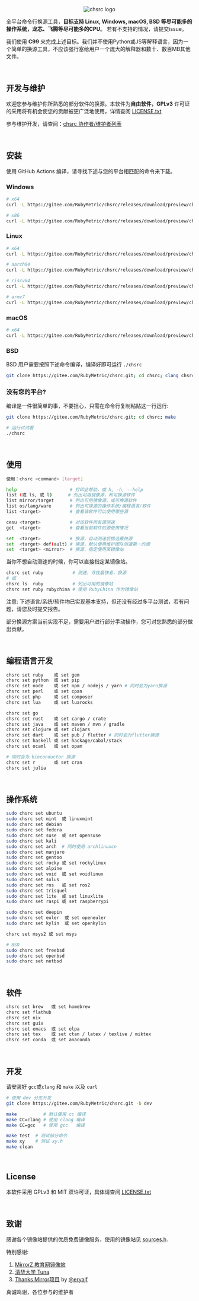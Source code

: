 <div align="center">
  <img alt="chsrc logo" src="chsrc.png"/>
</div>

全平台命令行换源工具，**目标支持 Linux, Windows, macOS, BSD 等尽可能多的操作系统，龙芯、飞腾等尽可能多的CPU**。 若有不支持的情况，请提交issue。

我们使用 **C99** 来完成上述目标。我们并不使用Python或JS等解释语言，因为一个简单的换源工具，不应该强行塞给用户一个庞大的解释器和数十、数百MB其他文件。

<br>

## 开发与维护

欢迎您参与维护你所熟悉的部分软件的换源。本软件为**自由软件**，**GPLv3** 许可证的采用将有机会使您的贡献被更广泛地使用，详情查阅 [LICENSE.txt](./LICENSE.txt)

参与维护开发，请查阅：[chsrc 协作者/维护者列表](https://gitee.com/RubyMetric/chsrc/issues/I7YI8E)

<br>

## 安装

使用 GitHub Actions 编译，请寻找下述与您的平台相匹配的命令来下载。

### Windows

```bash
# x64
curl -L https://gitee.com/RubyMetric/chsrc/releases/download/preview/chsrc-x64-windows.exe -o chsrc.exe

# x86
curl -L https://gitee.com/RubyMetric/chsrc/releases/download/preview/chsrc-x86-windows.exe -o chsrc.exe
```

### Linux

```bash
# x64
curl -L https://gitee.com/RubyMetric/chsrc/releases/download/preview/chsrc-x64-linux -o chsrc; chmod +x ./chsrc

# aarch64
curl -L https://gitee.com/RubyMetric/chsrc/releases/download/preview/chsrc-aarch64-linux -o chsrc; chmod +x ./chsrc

# riscv64
curl -L https://gitee.com/RubyMetric/chsrc/releases/download/preview/chsrc-riscv64-linux -o chsrc; chmod +x ./chsrc

# armv7
curl -L https://gitee.com/RubyMetric/chsrc/releases/download/preview/chsrc-armv7-linux -o chsrc; chmod +x ./chsrc
```

### macOS

```bash
# x64
curl -L https://gitee.com/RubyMetric/chsrc/releases/download/preview/chsrc-x64-macos -o chsrc; chmod +x ./chsrc
```

### BSD

BSD 用户需要按照下述命令编译，编译好即可运行 `./chsrc`
```bash
git clone https://gitee.com/RubyMetric/chsrc.git; cd chsrc; clang chsrc.c -o chsrc
```

### 没有您的平台?

编译是一件很简单的事，不要担心，只需在命令行复制粘贴这一行运行:
```bash
git clone https://gitee.com/RubyMetric/chsrc.git; cd chsrc; make

# 运行试试看
./chsrc
```

<br>

## 使用

```bash
使用：chsrc <command> [target]

help                    # 打印此帮助，或 h, -h, --help
list (或 ls, 或 l)      # 列出可用镜像源，和可换源软件
list mirror/target      # 列出可用镜像源，或可换源软件
list os/lang/ware       # 列出可换源的操作系统/编程语言/软件
list <target>           # 查看该软件可以使用哪些源

cesu <target>           # 对该软件所有源测速
get  <target>           # 查看当前软件的源使用情况

set  <target>           # 换源，自动测速后挑选最快源
set  <target> def(ault) # 换源，默认使用维护团队测速第一的源
set  <target> <mirror>  # 换源，指定使用某镜像站
```

当你不想自动测速的时候，你可以直接指定某镜像站。

```bash
chsrc set ruby           # 测速，寻找最快者，换源
# 或
chsrc ls  ruby           # 列出可用的镜像站
chsrc set ruby rubychina # 使用 RubyChina 作为镜像站
```

注意: 下述语言/系统/软件均已实现基本支持，但还没有经过多平台测试，若有问题，请您及时提交报告。

部分换源方案当前实现不足，需要用户进行部分手动操作，您可对您熟悉的部分做出贡献。

<br>

## 编程语言开发

```bash
chsrc set ruby    或 set gem
chsrc set python  或 set pip
chsrc set node    或 set npm / nodejs / yarn # 同时会为yarn换源
chsrc set perl    或 set cpan
chsrc set php     或 set composer
chsrc set lua     或 set luarocks

chsrc set go
chsrc set rust    或 set cargo / crate
chsrc set java    或 set maven / mvn / gradle
chsrc set clojure 或 set clojars
chsrc set dart    或 set pub / flutter # 同时会为flutter换源
chsrc set haskell 或 set hackage/cabal/stack
chsrc set ocaml   或 set opam

# 同时会为 bioconductor 换源
chsrc set r       或 set cran
chsrc set julia
```

<br>

## 操作系统

```bash
sudo chsrc set ubuntu
sudo chsrc set mint  或 linuxmint
sudo chsrc set debian
sudo chsrc set fedora
sudo chsrc set suse  或 set opensuse
sudo chsrc set kali
sudo chsrc set arch  # 同时使用 archlinuxcn
sudo chsrc set manjaro
sudo chsrc set gentoo
sudo chsrc set rocky 或 set rockylinux
sudo chsrc set alpine
sudo chsrc set void  或 set voidlinux
sudo chsrc set solus
sudo chsrc set ros   或 set ros2
sudo chsrc set trisquel
sudo chsrc set lite  或 set linuxlite
sudo chsrc set raspi 或 set raspberrypi

sudo chsrc set deepin
sudo chsrc set euler  或 set openeuler
sudo chsrc set kylin  或 set openkylin

chsrc set msys2 或 set msys

# BSD
sudo chsrc set freebsd
sudo chsrc set openbsd
sudo chsrc set netbsd
```

<br>

## 软件

```bash
chsrc set brew   或 set homebrew
chsrc set flathub
chsrc set nix
chsrc set guix
chsrc set emacs  或 set elpa
chsrc set tex    或 set ctan / latex / texlive / miktex
chsrc set conda  或 set anaconda
```

<br>

## 开发

请安装好 `gcc`或`clang` 和 `make` 以及 `curl`

```bash
# 使用 dev 分支开发
git clone https://gitee.com/RubyMetric/chsrc.git -b dev

make          # 默认使用 cc 编译
make CC=clang # 使用 clang 编译
make CC=gcc   # 使用 gcc   编译

make test  # 测试部分命令
make xy    # 测试 xy.h
make clean
```

<br>

## License

本软件采用 GPLv3 和 MIT 双许可证，具体请查阅 [LICENSE.txt](./LICENSE.txt)

<br>

## 致谢

感谢各个镜像站提供的优质免费镜像服务，使用的镜像站见 [sources.h](./sources.h).

特别感谢:
1. [MirrorZ 教育网镜像站](https://help.mirrors.cernet.edu.cn/)
2. [清华大学 Tuna](https://mirrors.tuna.tsinghua.edu.cn/)
3. [Thanks Mirror项目](https://github.com/eryajf/Thanks-Mirror) by [@eryajf](https://github.com/eryajf)

真诚鸣谢，各位参与的维护者

<br>
